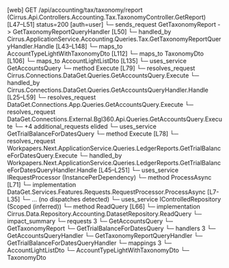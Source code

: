 [web] GET /api/accounting/tax/taxonomy/report  (Cirrus.Api.Controllers.Accounting.Tax.TaxonomyController.GetReport)  [L47–L51] status=200 [auth=user]
  └─ sends_request GetTaxonomyReport -> GetTaxonomyReportQueryHandler [L50]
    └─ handled_by Cirrus.ApplicationService.Accounting.Queries.Tax.GetTaxonomyReportQueryHandler.Handle [L43–L148]
      └─ maps_to AccountTypeLightWithTaxonomyDto [L112]
      └─ maps_to TaxonomyDto [L106]
      └─ maps_to AccountLightListDto [L135]
      └─ uses_service GetAccountsQuery
        └─ method Execute [L79]
          └─ resolves_request Cirrus.Connections.DataGet.Queries.GetAccountsQuery.Execute
            └─ handled_by Cirrus.Connections.DataGet.Queries.GetAccountsQueryHandler.Handle [L25–L59]
          └─ resolves_request DataGet.Connections.App.Queries.GetAccountsQuery.Execute
          └─ resolves_request DataGet.Connections.External.Bgl360.Api.Queries.GetAccountsQuery.Execute
          └─ +4 additional_requests elided
      └─ uses_service GetTrialBalanceForDatesQuery
        └─ method Execute [L78]
          └─ resolves_request Workpapers.Next.ApplicationService.Queries.LedgerReports.GetTrialBalanceForDatesQuery.Execute
            └─ handled_by Workpapers.Next.ApplicationService.Queries.LedgerReports.GetTrialBalanceForDatesQueryHandler.Handle [L45–L251]
      └─ uses_service IRequestProcessor (InstancePerDependency)
        └─ method ProcessAsync [L71]
          └─ implementation DataGet.Services.Features.Requests.RequestProcessor.ProcessAsync [L7-L35]
            └─ ... (no dispatches detected)
      └─ uses_service IControlledRepository<Dataset> (Scoped (inferred))
        └─ method ReadQuery [L66]
          └─ implementation Cirrus.Data.Repository.Accounting.DatasetRepository.ReadQuery
  └─ impact_summary
    └─ requests 3
      └─ GetAccountsQuery
      └─ GetTaxonomyReport
      └─ GetTrialBalanceForDatesQuery
    └─ handlers 3
      └─ GetAccountsQueryHandler
      └─ GetTaxonomyReportQueryHandler
      └─ GetTrialBalanceForDatesQueryHandler
    └─ mappings 3
      └─ AccountLightListDto
      └─ AccountTypeLightWithTaxonomyDto
      └─ TaxonomyDto


